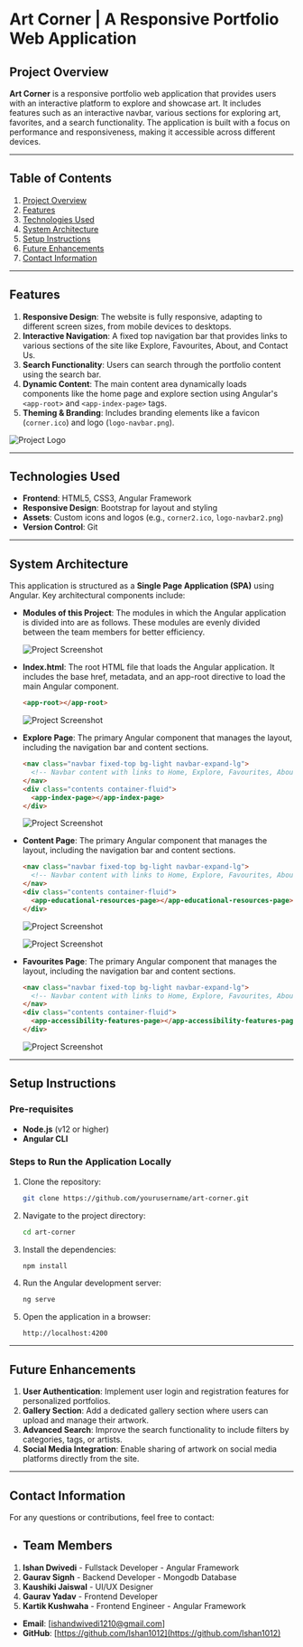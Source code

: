 
# **Art Corner | A Responsive Portfolio Web Application**

## **Project Overview**

**Art Corner** is a responsive portfolio web application that provides users with an interactive platform to explore and showcase art. It includes features such as an interactive navbar, various sections for exploring art, favorites, and a search functionality. The application is built with a focus on performance and responsiveness, making it accessible across different devices.

---

## **Table of Contents**
1. [Project Overview](#project-overview)
2. [Features](#features)
3. [Technologies Used](#technologies-used)
4. [System Architecture](#system-architecture)
5. [Setup Instructions](#setup-instructions)
6. [Future Enhancements](#future-enhancements)
7. [Contact Information](#contact-information)

---

## **Features**
1. **Responsive Design**: The website is fully responsive, adapting to different screen sizes, from mobile devices to desktops.
2. **Interactive Navigation**: A fixed top navigation bar that provides links to various sections of the site like Explore, Favourites, About, and Contact Us.
3. **Search Functionality**: Users can search through the portfolio content using the search bar.
4. **Dynamic Content**: The main content area dynamically loads components like the home page and explore section using Angular's `<app-root>` and `<app-index-page>` tags.
5. **Theming & Branding**: Includes branding elements like a favicon (`corner.ico`) and logo (`logo-navbar.png`).

![Project Logo](screenshots/corner.ico)

---

## **Technologies Used**
- **Frontend**: HTML5, CSS3, Angular Framework
- **Responsive Design**: Bootstrap for layout and styling
- **Assets**: Custom icons and logos (e.g., `corner2.ico`, `logo-navbar2.png`)
- **Version Control**: Git

---

## **System Architecture**

This application is structured as a **Single Page Application (SPA)** using Angular. Key architectural components include:

- **Modules of this Project**: The modules in which the Angular application is divided into are as follows. These modules are evenly divided between the team members for better efficiency.
  
  ![Project Screenshot](screenshots/Beige%20Minimalist%20Timeline%20Diagram%20Graph.png)

- **Index.html**: The root HTML file that loads the Angular application. It includes the base href, metadata, and an app-root directive to load the main Angular component.
  ```html
  <app-root></app-root>
  ```
  ![Project Screenshot](screenshots/Screenshot%202024-10-21%20232050.png)

- **Explore Page**: The primary Angular component that manages the layout, including the navigation bar and content sections.
  ```html
  <nav class="navbar fixed-top bg-light navbar-expand-lg">
    <!-- Navbar content with links to Home, Explore, Favourites, About, and Contact Us -->
  </nav>
  <div class="contents container-fluid">
    <app-index-page></app-index-page>
  </div>
  ```
  ![Project Screenshot](screenshots/Screenshot%202024-10-21%20232056.png)

- **Content Page**: The primary Angular component that manages the layout, including the navigation bar and content sections.
  ```html
  <nav class="navbar fixed-top bg-light navbar-expand-lg">
    <!-- Navbar content with links to Home, Explore, Favourites, About, and Contact Us -->
  </nav>
  <div class="contents container-fluid">
    <app-educational-resources-page></app-educational-resources-page>
  </div>
  ```
  ![Project Screenshot](screenshots/Screenshot%202024-10-21%20232120.png)

  ![Project Screenshot](screenshots/Screenshot%202024-10-21%20232125.png)

- **Favourites Page**: The primary Angular component that manages the layout, including the navigation bar and content sections.
  ```html
  <nav class="navbar fixed-top bg-light navbar-expand-lg">
    <!-- Navbar content with links to Home, Explore, Favourites, About, and Contact Us -->
  </nav>
  <div class="contents container-fluid">
    <app-accessibility-features-page></app-accessibility-features-page>
  </div>
  ```
  ![Project Screenshot](screenshots/Screenshot%202024-10-22%20192353.png)

---

## **Setup Instructions**

### **Pre-requisites**
- **Node.js** (v12 or higher)
- **Angular CLI**

### **Steps to Run the Application Locally**
1. Clone the repository:
   ```bash
   git clone https://github.com/yourusername/art-corner.git
   ```

2. Navigate to the project directory:
   ```bash
   cd art-corner
   ```

3. Install the dependencies:
   ```bash
   npm install
   ```

4. Run the Angular development server:
   ```bash
   ng serve
   ```

5. Open the application in a browser:
   ```
   http://localhost:4200
   ```

---

## **Future Enhancements**

1. **User Authentication**: Implement user login and registration features for personalized portfolios.
2. **Gallery Section**: Add a dedicated gallery section where users can upload and manage their artwork.
3. **Advanced Search**: Improve the search functionality to include filters by categories, tags, or artists.
4. **Social Media Integration**: Enable sharing of artwork on social media platforms directly from the site.

---

## **Contact Information**

For any questions or contributions, feel free to contact:

- ## Team Members

1. **Ishan Dwivedi** - Fullstack Developer - Angular Framework
2. **Gaurav Signh** - Backend Developer - Mongodb Database
3. **Kaushiki Jaiswal** - UI/UX Designer
4. **Gaurav Yadav** - Frontend Developer
5. **Kartik Kushwaha** - Frontend Engineer - Angular Framework

- **Email**: [ishandwivedi1210@gmail.com]
- **GitHub**: [https://github.com/Ishan1012](https://github.com/Ishan1012)
